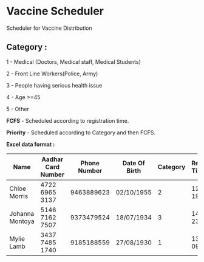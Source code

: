 # Vaccine Scheduler
Scheduler for Vaccine Distribution

## Category : 

1 - Medical (Doctors, Medical staff, Medical Students)

2 - Front Line Workers(Police, Army)

3 - People having serious health issue

4 - Age >=45

5 - Other


**FCFS** - Scheduled according to registration time.

**Priority** - Scheduled according to Category and then FCFS.

**Excel data format :**

| Name            | Aadhar Card Number | Phone Number | Date Of Birth | Category | Registration Time Stamp |
|-----------------|--------------------|--------------|---------------|----------|-------------------------|
| Chloe Morris    | 4722 6965 3137     | 9463889623   | 02/10/1955    | 2        | 12/05/2021 19:45:39     |
| Johanna Montoya | 5146 7162 7507     | 9373479524   | 18/07/1934    | 3        | 14/05/2021 23:36:55     |
| Mylie Lamb      | 3437 7485 1740     | 9185188559   | 27/08/1930    | 1        | 13/05/2021 09:48:57     |